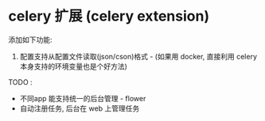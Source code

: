 # celery 扩展 (celery extension)

添加如下功能:
1. 配置支持从配置文件读取(json/cson)格式 - (如果用 docker, 直接利用 celery 本身支持的环境变量也是个好方法)


TODO :

- 不同app 能支持统一的后台管理 - flower
- 自动注册任务, 后台在 web 上管理任务
